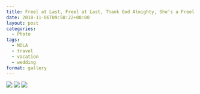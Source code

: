 ```yaml
---
title: Freel at Last, Freel at Last, Thank God Almighty, She’s a Freel at Last
date: 2018-11-06T09:50:22+00:00
layout: post
categories: 
  - Photo
tags:
  - NOLA
  - travel
  - vacation
  - wedding
format: gallery
---
```

<img src="https://claycarson.net/wp-content/uploads/2018/11/img_0704-2.jpg">

<!--more-->

<img src="https://claycarson.net/wp-content/uploads/2018/11/img_0723-3.jpg">

<img src="https://claycarson.net/wp-content/uploads/2018/11/img_0757-3.jpg">



